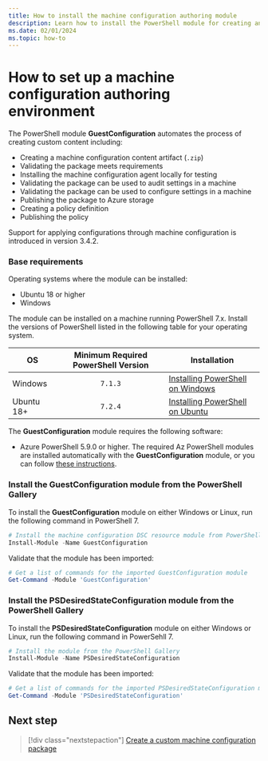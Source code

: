 ```yaml
---
title: How to install the machine configuration authoring module
description: Learn how to install the PowerShell module for creating and testing machine configuration policy definitions and assignments.
ms.date: 02/01/2024
ms.topic: how-to
---
```

# How to set up a machine configuration authoring environment

The PowerShell module **GuestConfiguration** automates the process of creating custom content
including:

- Creating a machine configuration content artifact (`.zip`)
- Validating the package meets requirements
- Installing the machine configuration agent locally for testing
- Validating the package can be used to audit settings in a machine
- Validating the package can be used to configure settings in a machine
- Publishing the package to Azure storage
- Creating a policy definition
- Publishing the policy

Support for applying configurations through machine configuration is introduced in version 3.4.2.

### Base requirements

Operating systems where the module can be installed:

- Ubuntu 18 or higher
- Windows

The module can be installed on a machine running PowerShell 7.x. Install the versions of PowerShell
listed in the following table for your operating system.

| OS         | Minimum Required PowerShell Version | Installation                           |
|------------|:-----------------------------------:|----------------------------------------|
| Windows    |               `7.1.3`               | [Installing PowerShell on Windows][01] |
| Ubuntu 18+ |               `7.2.4`               | [Installing PowerShell on Ubuntu][02]  |

The **GuestConfiguration** module requires the following software:

- Azure PowerShell 5.9.0 or higher. The required Az PowerShell modules are installed automatically
  with the **GuestConfiguration** module, or you can follow [these instructions][03].


### Install the GuestConfiguration module from the PowerShell Gallery

To install the **GuestConfiguration** module on either Windows or Linux, run the following command
in PowerShell 7.

```powershell
# Install the machine configuration DSC resource module from PowerShell Gallery
Install-Module -Name GuestConfiguration
```

Validate that the module has been imported:

```powershell
# Get a list of commands for the imported GuestConfiguration module
Get-Command -Module 'GuestConfiguration'
```

### Install the PSDesiredStateConfiguration module from the PowerShell Gallery

To install the **PSDesiredStateConfiguration** module on either Windows or Linux, run the 
following command in PowerSehll 7.

```powershell
# Install the module from the PowerShell Gallery
Install-Module -Name PSDesiredStateConfiguration
```

Validate that the module has been imported:

```powershell
# Get a list of commands for the imported PSDesiredStateConfiguration module
Get-Command -Module 'PSDesiredStateConfiguration'
```

## Next step

> [!div class="nextstepaction"]
> [Create a custom machine configuration package](./2-create-package.md)

<!-- Reference link definitions -->
[01]: /powershell/scripting/install/installing-powershell-on-windows
[02]: /powershell/scripting/install/install-ubuntu
[03]: /powershell/azure/install-az-ps
